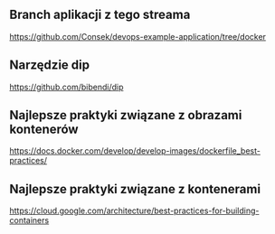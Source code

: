 ## Branch aplikacji z tego streama
https://github.com/Consek/devops-example-application/tree/docker

## Narzędzie dip
https://github.com/bibendi/dip

## Najlepsze praktyki związane z obrazami kontenerów
https://docs.docker.com/develop/develop-images/dockerfile_best-practices/

## Najlepsze praktyki związane z kontenerami
https://cloud.google.com/architecture/best-practices-for-building-containers
